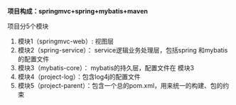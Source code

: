 **项目构成：springmvc+spring+mybatis+maven**

项目分5个模块

1. 模块1（springmvc-web）: 视图层
2. 模块2（spring-service）： service逻辑业务处理层，包括spring 和mybatis的配置文件
3. 模块3（mybatis-core）： mybatis的持久层，配置文件在 模块3
4. 模块4（project-log）：包含log4j的配置文件
5. 模块5（project-parent）：包含一个总的pom.xml，用来统一的构建、包的约束




     
